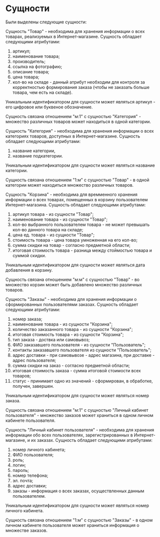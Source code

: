 # Сущности

Были выделены следующие сущности:

Сущность "Товар" - необходима для хранения информации о всех товарах, реализуемых в Интернет-магазине. Сущность обладает следующими атрибутами: 
1. артикул;
2. наименование товара; 
3. производитель;
4. ссылка на фотографию;
5. описание товара;
6. цена товара;
7. кол-во на складе - данный атрибут необходим для контроля за корректностью формирования заказа (чтобы не заказать больше товара, чем есть на складе).


Уникальным идентификатором для сущности может являться артикул - его цифровое или буквеное обозначение. 


Сущность связана отношением "м:1" с сущностью "Категория" - множество различных товаров может находиться в одной категории.  


Сущность "Категория" - необходима для хранения информации о всех категориях товаров, доступных в Интернет-магазине. Сущность обладает следующими атрибутами:
1. название категории,
2. название подкатегории.


Уникальным идентификатором для сущности может являться название категории. 


Сущность связана отношением "1:м" с сущностью "Товар" - в одной категории может находиться множество различных товаров. 


Сущность "Корзина" - необходима для времменного хранения информации о всех товарах, помещенных в корзину пользователем Интернет-магазина. Сущность обладает следующими атрибутами:
1. артикул товара - из сущности "Товар";
2. наименование товара - из сущности "Товар";
3. кол-во выбранного пользователем товара - не может превышать кол-во данного товара на складе;
4. цена ед. товара - из сущности "Товар";
5. стоимость товара - цена товара умноженная на его кол-во;
6. сумма скидки на товар - согласно предметной области;
7. итоговая стоимость товара - разница между стоймостью товара и суммой скидки.


Уникальным идентификатором для сущности может являться дата добавления в корзину. 


Сущность связана отношением "м:м" с сущностью "Товар" - во множество корзин может быть добавлено множество различных товаров.


Сущность "Заказы" - необходима для хранения информации о сформированных пользователями заказах. Сущность обладает следующими атрибутами:
1. номер заказа;
2. наименование товара - из сущности "Корзина";
3. количество заказанного товара - из сущности "Корзина";
4. итоговая стоимость товара - из сущности "Корзина"; 
4. тип заказа - доствка или самовывоз;
5. ФИО заказавшего пользователя - из сущности "Пользователь";
6. контакты заказавшего пользователя из сущности "Пользователь";
7. адрес доставки - при самовывозе - адрес магазина, при доставке - адрес пользователя;
8. сумма скидки на заказ - согласно предметной области;
9. итоговая стоимость заказа - сумма итоговой стоимости всех товаров;
10. статус - принимает одно из значений - сформирован, в обработке, получен, завершен.


Уникальным идентификатором для сущности может являться номер заказа. 


Сущность связана отношением "м:1" с сущностью "Личный кабинет пользователя" - множество заказов может храниться в одном личном кабинете пользователя.


Сущность "Личный кабинет пользователя" - необходима для хранения информации обо всех пользователях, зарегистрированных в Интернет-магазине, и их заказах. Сущность обладает следующими атрибутами:
1. номер личного кабинета;
2. ФИО пользователя;
3. роль;
4. логин;
5. пароль;
6. номер телефона;
7. эл. почта;
8. адрес доставки;
9. заказы - информация о всех заказах, осуществленных данным пользователем. 


Уникальным идентификатором для сущности может являться номер личного кабинета. 


Сущность связана отношением "1:м" с сущностью "Заказы" - в одном личном кабинете пользователя может храниться информация о множестве заказов.
